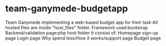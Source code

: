 # team-ganymede-budgetapp
Team Ganymede implementing a web-based budget app for their task
All hosted files are inside "host_files" folder.
Framework used:bootstrap
Backend/validation page:php
host folder
It consist of:
Homepage
sign-up page
Login page
Why spend less/How it works/support page
Budget page
